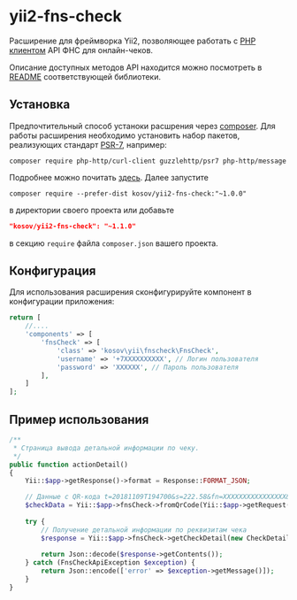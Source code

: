 # yii2-fns-check
Расширение для фреймворка Yii2, позволяющее работать с [PHP клиентом](https://github.com/kosov/fns-check) API ФНС для онлайн-чеков.

Описание доступных методов API находится можно посмотреть в [README](https://github.com/kosov/fns-check/blob/master/README.md) соответствующей библиотеки.


Установка
---------

Предпочтительный способ устаноки расшрения через [composer](http://getcomposer.org/download/). Для работы расширения необходимо установить набор пакетов, реализующих стандарт [PSR-7](https://www.php-fig.org/psr/psr-7/), например:

```
composer require php-http/curl-client guzzlehttp/psr7 php-http/message
```

Подробнее можно почитать [здесь](http://docs.php-http.org/en/latest/httplug/users.html). Далее запустите

```
composer require --prefer-dist kosov/yii2-fns-check:"~1.0.0"
```

в директории своего проекта или добавьте

```json
"kosov/yii2-fns-check": "~1.1.0"
```

в секцию `require` файла `composer.json` вашего проекта.


Конфигурация
------------

Для использования расширения сконфигурируйте компонент в конфигурации приложения:

```php
return [
    //....
    'components' => [
        'fnsCheck' => [
            'class' => 'kosov\yii\fnscheck\FnsCheck',
            'username' => '+7XXXXXXXXXX', // Логин пользователя
            'password' => 'XXXXXX', // Пароль пользователя
        ],
    ]
];
```

Пример использования
--------------------

```php
/**
 * Страница вывода детальной информации по чеку.
 */
public function actionDetail()
{
    Yii::$app->getResponse()->format = Response::FORMAT_JSON;

    // Данные с QR-кода t=20181109T194700&s=222.58&fn=XXXXXXXXXXXXXXXX&i=XXXXX&fp=XXXXXXXXX&n=1
    $checkData = Yii::$app->fnsCheck->fromQrCode(Yii::$app->getRequest()->getQueryString());
        
    try {
        // Получение детальной информации по реквизитам чека
        $response = Yii::$app->fnsCheck->getCheckDetail(new CheckDetail($checkData));
        
        return Json::decode($response->getContents());
    } catch (FnsCheckApiException $exception) {
        return Json::encode(['error' => $exception->getMessage()]);
    }
}
```
